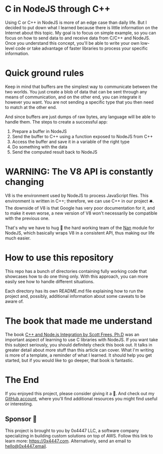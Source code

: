 # C in NodeJS through C++

Using C or C++ in NodeJS is more of an edge case than daily life. But I decided to put down what I learned because there is little information on the Internet about this topic. My goal is to focus on simple example, so you can focus on how to send data to and receive data from C/C++ and NodeJS. Once you understand this concept, you'll be able to write your own low-level code or take advantage of faster libraries to process your specific information.

# Quick ground rules

Keep in mind that buffers are the simplest way to communicate between the two worlds. You just create a blob of data that can be sent through any means of communication, and on the other end, you can integrate it however you want. You are not sending a specific type that you then need to match at the other end.

And since buffers are just dumps of raw bytes, any language will be able to handle them. The steps to create a successful app:

1. Prepare a buffer in NodeJS
2. Send the buffer to C++ using a function exposed to NodeJS from C++
3. Access the buffer and save it in a variable of the right type
4. Do something with the data
5. Send the computed result back to NodeJS

# WARNING: The V8 API is constantly changing

V8 is the environment used by NodeJS to process JavaScript files. This environment is written in C++; therefore, we can use C++ in our project 🛎. The downside of V8 is that Google has very poor documentation for it, and to make it even worse, a new version of V8 won't necessarily be compatible with the previous one.

That's why we have to hug 🤗 the hard working team of the [Nan](https://github.com/nodejs/nan) module for NodeJS, which basically wraps V8 in a consistent API, thus making our life much easier.

# How to use this repository

This repo has a bunch of directories containing fully working code that showcases how to do one thing only. With this approach, you can more easily see how to handle different situations.

Each directory has its own README.md file explaining how to run the project and, possibly, additional information about some caveats to be aware of.

# The book that made me understand

The book [C++ and Node.js Integration by Scott Frees, Ph.D](https://scottfrees.com/ebooks/nodecpp/) was an important aspect of learning to use C libraries with NodeJS. If you want take this subject seriously, you should definitely check this book out. It talks in greater detail about more stuff than this article can cover. What I'm writing is more of a template, a reminder of what I learned. It should help you get started, but if you would like to go deeper, that book is fantastic.

# The End

If you enjoyed this project, please consider giving it a 🌟. And check out my [GitHub account](https://github.com/davidgatti), where you'll find additional resources you might find useful or interesting.

## Sponsor 🎊

This project is brought to you by 0x4447 LLC, a software company specializing in building custom solutions on top of AWS. Follow this link to learn more: https://0x4447.com. Alternatively, send an email to [hello@0x4447.email](mailto:hello@0x4447.email?Subject=Hello%20From%20Repo&Body=Hi%2C%0A%0AMy%20name%20is%20NAME%2C%20and%20I%27d%20like%20to%20get%20in%20touch%20with%20someone%20at%200x4447.%0A%0AI%27d%20like%20to%20discuss%20the%20following%20topics%3A%0A%0A-%20LIST_OF_TOPICS_TO_DISCUSS%0A%0ASome%20useful%20information%3A%0A%0A-%20My%20full%20name%20is%3A%20FIRST_NAME%20LAST_NAME%0A-%20My%20time%20zone%20is%3A%20TIME_ZONE%0A-%20My%20working%20hours%20are%20from%3A%20TIME%20till%20TIME%0A-%20My%20company%20name%20is%3A%20COMPANY%20NAME%0A-%20My%20company%20website%20is%3A%20https%3A%2F%2F%0A%0ABest%20regards.).
